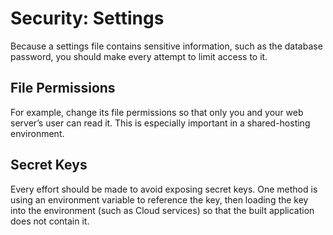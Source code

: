 # Security: Settings
Because a settings file contains sensitive information, such as the 
database password, you should make every attempt to limit access to 
it.

## File Permissions
For example, change its file permissions so that only you and 
your web server’s user can read it. This is especially important in
a shared-hosting environment.

## Secret Keys
Every effort should be made to avoid exposing secret keys. One method
is using an environment variable to reference the key, then loading
the key into the environment (such as Cloud services) so that the
built application does not contain it.